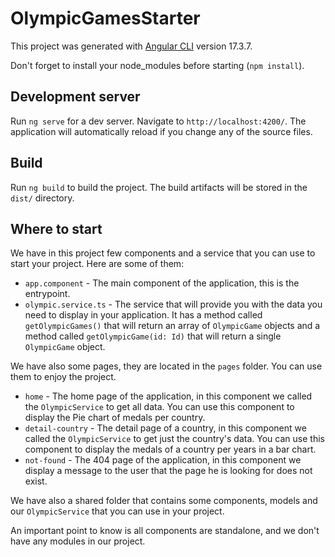 # OlympicGamesStarter

This project was generated with [Angular CLI](https://github.com/angular/angular-cli) version 17.3.7.

Don't forget to install your node_modules before starting (`npm install`).

## Development server

Run `ng serve` for a dev server. Navigate to `http://localhost:4200/`. The application will automatically reload if you change any of the source files.

## Build

Run `ng build` to build the project. The build artifacts will be stored in the `dist/` directory.

## Where to start

We have in this project few components and a service that you can use to start your project. Here are some of them:

- `app.component` - The main component of the application, this is the entrypoint.
- `olympic.service.ts` - The service that will provide you with the data you need to display in your application. It has a method called `getOlympicGames()` that will return an array of `OlympicGame` objects and a method called `getOlympicGame(id: Id)` that will return a single `OlympicGame` object.

We have also some pages, they are located in the `pages` folder. You can use them to enjoy the project.
- `home` - The home page of the application, in this component we called the `OlympicService` to get all data. You can use this component to display the Pie chart of medals per country.
- `detail-country` - The detail page of a country, in this component we called the `OlympicService` to get just the country's data. You can use this component to display the medals of a country per years in a bar chart.
- `not-found` - The 404 page of the application, in this component we display a message to the user that the page he is looking for does not exist.

We have also a shared folder that contains some components, models and our `OlympicService` that you can use in your project.


An important point to know is all components are standalone, and we don't have any modules in our project.

  
